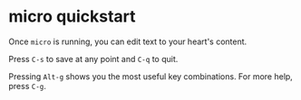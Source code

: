 # micro quickstart

Once `micro` is running, you can edit text to your heart's content.

Press `C-s` to save at any point and `C-q` to quit.

Pressing `Alt-g` shows you the most useful key combinations. For more help, press `C-g`.